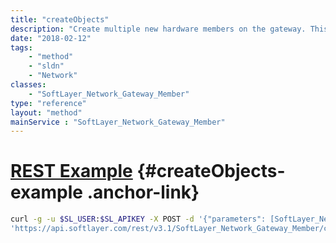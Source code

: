 ```yaml
---
title: "createObjects"
description: "Create multiple new hardware members on the gateway. This also asynchronously sets up the network for the members. Progress of this process can be monitored via the gateway status. All members created with this object must have no VLANs attached. "
date: "2018-02-12"
tags:
    - "method"
    - "sldn"
    - "Network"
classes:
    - "SoftLayer_Network_Gateway_Member"
type: "reference"
layout: "method"
mainService : "SoftLayer_Network_Gateway_Member"
---
```


# [REST Example](#createObjects-example) <a href="/article/rest/"><i class="fas fa-question"></i></a> {#createObjects-example .anchor-link} 
```bash
curl -g -u $SL_USER:$SL_APIKEY -X POST -d '{"parameters": [SoftLayer_Network_Gateway_Member]}' \
'https://api.softlayer.com/rest/v3.1/SoftLayer_Network_Gateway_Member/createObjects'
```
